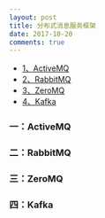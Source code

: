 ```yaml
---
layout: post
title: 分布式消息服务框架
date: 2017-10-20
comments: true
---
```


* [1、ActiveMQ](#ActiveMQ)
* [2、RabbitMQ](#RabbitMQ)
* [3、ZeroMQ](#ZeroMQ)
* [4、Kafka](#Kafka)

<h3 id="ActiveMQ">一：ActiveMQ</h3>
<h3 id="RabbitMQ">二：RabbitMQ</h3>
<h3 id="ZeroMQ">三：ZeroMQ</h3>
<h3 id="Kafka">四：Kafka</h3>
